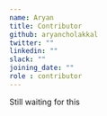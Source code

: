 ```yaml
---
name: Aryan 
title: Contributor
github: aryancholakkal
twitter: ""
linkedin: ""
slack: ""
joining_date: ""
role : contributor
---
```


Still waiting for this
